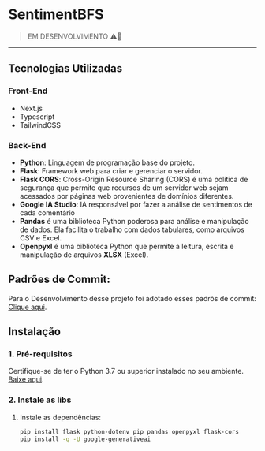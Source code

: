 # SentimentBFS
> EM DESENVOLVIMENTO ⚠️🚨
***

## Tecnologias Utilizadas

### Front-End
+ Next.js
+ Typescript
+ TailwindCSS

### Back-End
+ **Python**: Linguagem de programação base do projeto.
+ **Flask**: Framework web para criar e gerenciar o servidor.
+ **Flask CORS**: Cross-Origin Resource Sharing (CORS) é uma política de segurança que permite que recursos de um servidor web sejam acessados por páginas web provenientes de domínios diferentes.  
+ **Google IA Studio**: IA responsável por fazer a análise de sentimentos de cada comentário
+ **Pandas** é uma biblioteca Python poderosa para análise e manipulação de dados. Ela facilita o trabalho com dados tabulares, como arquivos CSV e Excel.
+ **Openpyxl** é uma biblioteca Python que permite a leitura, escrita e manipulação de arquivos **XLSX** (Excel).

## Padrões de Commit:
Para o Desenvolvimento desse projeto foi adotado esses padrõs de commit: [Clique aqui](https://github.com/iuricode/padroes-de-commits).

## Instalação

### 1. Pré-requisitos
Certifique-se de ter o Python 3.7 ou superior instalado no seu ambiente. [Baixe aqui](https://www.python.org/downloads/).

### 2. Instale as libs
1. Instale as dependências:
   ```bash
   pip install flask python-dotenv pip pandas openpyxl flask-cors
   pip install -q -U google-generativeai
   ```
   
